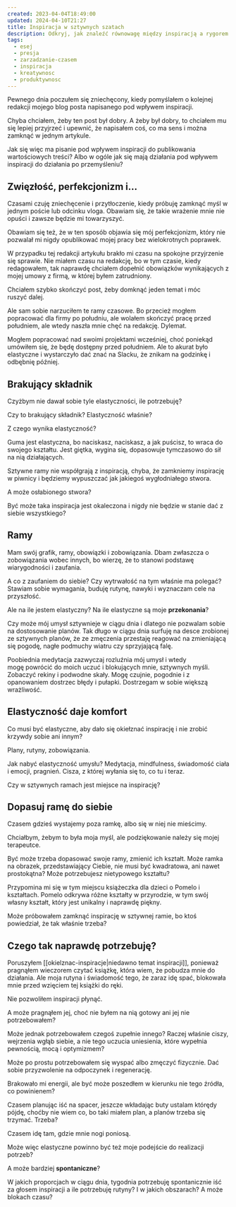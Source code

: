 ```yaml
---
created: 2023-04-04T18:49:00
updated: 2024-04-10T21:27
title: Inspiracja w sztywnych szatach
description: Odkryj, jak znaleźć równowagę między inspiracją a rygorem tworzenia treści. Dowiedz się, jak zrozumieć i wykorzystać swoją elastyczność umysłu, aby tworzyć wartościowe artykuły i projektować swój czas w sposób, który sprzyja kreatywności i samorealizacji.
tags:
  - esej
  - presja
  - zarzadzanie-czasem
  - inspiracja
  - kreatywnosc
  - produktywnosc
---
```

Pewnego dnia poczułem się zniechęcony, kiedy pomyślałem o kolejnej redakcji mojego blog posta napisanego pod wpływem inspiracji.

Chyba chciałem, żeby ten post był dobry. A żeby był dobry, to chciałem mu się lepiej przyjrzeć i upewnić, że napisałem coś, co ma sens i można zamknąć w jednym artykule.

Jak się więc ma pisanie pod wpływem inspiracji do publikowania wartościowych treści? Albo w ogóle jak się mają działania pod wpływem inspiracji do działania po przemyśleniu?

## Zwięzłość, perfekcjonizm i…

Czasami czuję zniechęcenie i przytłoczenie, kiedy próbuję zamknąć myśl w jednym poście lub odcinku vloga. Obawiam się, że takie wrażenie mnie nie opuści i zawsze będzie mi towarzyszyć.

Obawiam się też, że w ten sposób objawia się mój perfekcjonizm, który nie pozwalał mi nigdy opublikować mojej pracy bez wielokrotnych poprawek.

W przypadku tej redakcji artykułu brakło mi czasu na spokojne przyjrzenie się sprawie. Nie miałem czasu na redakcję, bo w tym czasie, kiedy redagowałem, tak naprawdę chciałem dopełnić obowiązków wynikających z mojej umowy z firmą, w której byłem zatrudniony.

Chciałem szybko skończyć post, żeby domknąć jeden temat i móc ruszyć dalej.

Ale sam sobie narzuciłem te ramy czasowe. Bo przecież mogłem popracować dla firmy po południu, ale wolałem skończyć pracę przed południem, ale wtedy naszła mnie chęć na redakcję. Dylemat.

Mogłem popracować nad swoimi projektami wcześniej, choć poniekąd umówiłem się, że będę dostępny przed południem. Ale to akurat było elastyczne i wystarczyło dać znać na Slacku, że znikam na godzinkę i odbębnię później.

## Brakujący składnik

Czyżbym nie dawał sobie tyle elastyczności, ile potrzebuję?

Czy to brakujący składnik? Elastyczność właśnie?

Z czego wynika elastyczność?

Guma jest elastyczna, bo naciskasz, naciskasz, a jak puścisz, to wraca do swojego kształtu. Jest giętka, wygina się, dopasowuje tymczasowo do sił na nią działających.

Sztywne ramy nie współgrają z inspiracją, chyba, że zamkniemy inspirację w piwnicy i będziemy wypuszczać jak jakiegoś wygłodniałego stwora.

A może osłabionego stwora?

Być może taka inspiracja jest okaleczona i nigdy nie będzie w stanie dać z siebie wszystkiego?

## Ramy

Mam swój grafik, ramy, obowiązki i zobowiązania. Dbam zwłaszcza o zobowiązania wobec innych, bo wierzę, że to stanowi podstawę wiarygodności i zaufania.

A co z zaufaniem do siebie? Czy wytrwałość na tym właśnie ma polegać? Stawiam sobie wymagania, buduję rutynę, nawyki i wyznaczam cele na przyszłość.

Ale na ile jestem elastyczny? Na ile elastyczne są moje **przekonania**?

Czy może mój umysł sztywnieje w ciągu dnia i dlatego nie pozwalam sobie na dostosowanie planów. Tak długo w ciągu dnia surfuję na desce zrobionej ze sztywnych planów, że ze zmęczenia przestaję reagować na zmieniającą się pogodę, nagłe podmuchy wiatru czy sprzyjającą falę.

Poobiednia medytacja zazwyczaj rozluźnia mój umysł i wtedy mogę powrócić do moich uczuć i blokujących mnie, sztywnych myśli. Zobaczyć rekiny i podwodne skały. Mogę czujnie, pogodnie i z opanowaniem dostrzec błędy i pułapki. Dostrzegam w sobie większą wrażliwość.

## Elastyczność daje komfort

Co musi być elastyczne, aby dało się okiełznać inspirację i nie zrobić krzywdy sobie ani innym?

Plany, rutyny, zobowiązania.

Jak nabyć elastyczność umysłu? Medytacja, mindfulness, świadomość ciała i emocji, pragnień. Cisza, z której wyłania się to, co tu i teraz.

Czy w sztywnych ramach jest miejsce na inspirację?

## Dopasuj ramę do siebie

Czasem gdzieś wystajemy poza ramkę, albo się w niej nie mieścimy.

Chciałbym, żebym to była moja myśl, ale podziękowanie należy się mojej terapeutce.

Być może trzeba dopasować swoje ramy, zmienić ich kształt. Może ramka na obrazek, przedstawiający Ciebie, nie musi być kwadratowa, ani nawet prostokątna? Może potrzebujesz nietypowego kształtu?

Przypomina mi się w tym miejscu książeczka dla dzieci o Pomelo i kształtach. Pomelo odkrywa różne kształty w przyrodzie, w tym swój własny kształt, który jest unikalny i naprawdę piękny.

Może próbowałem zamknąć inspirację w sztywnej ramie, bo ktoś powiedział, że tak właśnie trzeba?

## Czego tak naprawdę potrzebuję?

Poruszyłem [[okielznac-inspiracje|niedawno temat inspiracji]], ponieważ pragnąłem wieczorem czytać książkę, która wiem, że pobudza mnie do działania. Ale moja rutyna i świadomość tego, że zaraz idę spać, blokowała mnie przed wzięciem tej książki do ręki.

Nie pozwoliłem inspiracji płynąć.

A może pragnąłem jej, choć nie byłem na nią gotowy ani jej nie potrzebowałem?

Może jednak potrzebowałem czegoś zupełnie innego? Raczej właśnie ciszy, wejrzenia wgłąb siebie, a nie tego uczucia uniesienia, które wypełnia pewnością, mocą i optymizmem?

Może po prostu potrzebowałem się wyspać albo zmęczyć fizycznie. Dać sobie przyzwolenie na odpoczynek i regenerację.

Brakowało mi energii, ale być może poszedłem w kierunku nie tego źródła, co powinienem?

Czasem planując iść na spacer, jeszcze wkładając buty ustalam którędy pójdę, choćby nie wiem co, bo taki miałem plan, a planów trzeba się trzymać. Trzeba?

Czasem idę tam, gdzie mnie nogi poniosą.

Może więc elastyczne powinno być też moje podejście do realizacji potrzeb?

A może bardziej **spontaniczne**?

W jakich proporcjach w ciągu dnia, tygodnia potrzebuję spontanicznie iść za głosem inspiracji a ile potrzebuję rutyny? I w jakich obszarach? A może blokach czasu?